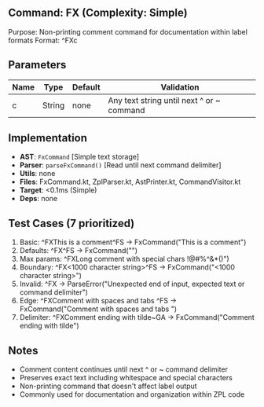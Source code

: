 ## Command: FX (Complexity: Simple)
Purpose: Non-printing comment command for documentation within label formats
Format: ^FXc

## Parameters
| Name | Type | Default | Validation |
|------|------|---------|------------|
| c | String | none | Any text string until next ^ or ~ command |

## Implementation
- **AST**: `FxCommand` [Simple text storage]
- **Parser**: `parseFxCommand()` [Read until next command delimiter]
- **Utils**: none
- **Files**: FxCommand.kt, ZplParser.kt, AstPrinter.kt, CommandVisitor.kt
- **Target**: <0.1ms (Simple)
- **Deps**: none

## Test Cases (7 prioritized)
1. Basic: ^FXThis is a comment^FS → FxCommand("This is a comment")
2. Defaults: ^FX^FS → FxCommand("")
3. Max params: ^FXLong comment with special chars !@#$%^&*()^FS → FxCommand("Long comment with special chars !@#$%^&*()")
4. Boundary: ^FX<1000 character string>^FS → FxCommand("<1000 character string>")
5. Invalid: ^FX → ParseError("Unexpected end of input, expected text or command delimiter")
6. Edge: ^FXComment with spaces   and   tabs	^FS → FxCommand("Comment with spaces   and   tabs	")
7. Delimiter: ^FXComment ending with tilde~GA → FxCommand("Comment ending with tilde")

## Notes
- Comment content continues until next ^ or ~ command delimiter
- Preserves exact text including whitespace and special characters
- Non-printing command that doesn't affect label output
- Commonly used for documentation and organization within ZPL code